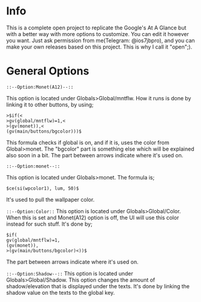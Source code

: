 # Info
This is a complete open project to replicate the Google's At A Glance but with a better way with more options to customize. You can edit it however you want.
Just ask permission from me(Telegram: @ios7jbpro), and you can make your own releases based on this project. This is why I call it "open";).
# General Options

`::--Option:Monet(A12)--::`

This option is located under Globals>Global/mntflw.
How it runs is done by linking it to other buttons, by using;
```
>$if(<
>gv(global/mntflw)=1,<
>(gv(monet)),<
(gv(main/buttons/bgcolor)))$
```
This formula checks if global is on, and if it is, uses the color from Global>monet.
The "bgcolor" part is something else which will be explained also soon in a bit.
The part between arrows indicate where it's used on.

`::--Option:monet--::`

This option is located under Globals>monet.
The formula is;
```
$ce(si(wpcolor1), lum, 50)$
```
It's used to pull the wallpaper color.

`::--Option:Color::`
This option is located under Globals>Global/Color.
When this is set and Monet(A12) option is off, the UI will use this color instead for such stuff.
It's done by;
```
$if(
gv(global/mntflw)=1,
(gv(monet)),
>(gv(main/buttons/bgcolor)<))$
```
The part between arrows indicate where it's used on.

`::--Option:Shadow--::`
This option is located under Globals>Global/Shadow.
This option changes the amount of shadow/elevation that is displayed under the texts.
It's done by linking the shadow value on the texts to the global key.

